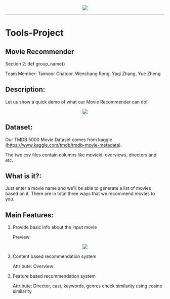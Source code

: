 <div align="center">
  <img src="https://pbs.twimg.com/media/DtYt8ywWwAA4xk0.jpg"><br>
</div>

-----------------
# Tools-Project

## Movie Recommender
Section 2: def group_name()

Team Member: Taimoor Chatoor, Wenchang Rong, Yaqi Zhang, Yue Zheng

## Description:
Let us show a quick demo of what our Movie Recommender can do!
<div align="center">
  <img src="https://media.giphy.com/media/24FIiakadcnXfy3GR6/giphy.gif"><br>
</div>

	
## Dataset:
Our TMDB 5000 Movie Dataset comes from kaggle (https://www.kaggle.com/tmdb/tmdb-movie-metadata). 

The two csv files contain columns like movieid, overviews, directors and etc.

## What is it?:
Just enter a movie name and we'll be able to generate a list of movies based on it. There are in total three ways that we recommend movies to you.

## Main Features:
1. Provide basic info about the input movie

	Preview:
	
<div align="center">
  <img src="https://imgur.com/a/7TTtjw9"><br>
</div>

2. Content based recommendation system

	Attribute: Overview
	
3. Feature based recommendation system

	Attribute: Director, cast, keywords, genres
	check similarity using cosine similarity

